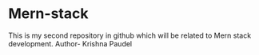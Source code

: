 # Mern-stack
This is my second repository in github which will be related to Mern stack development.
Author- Krishna Paudel
